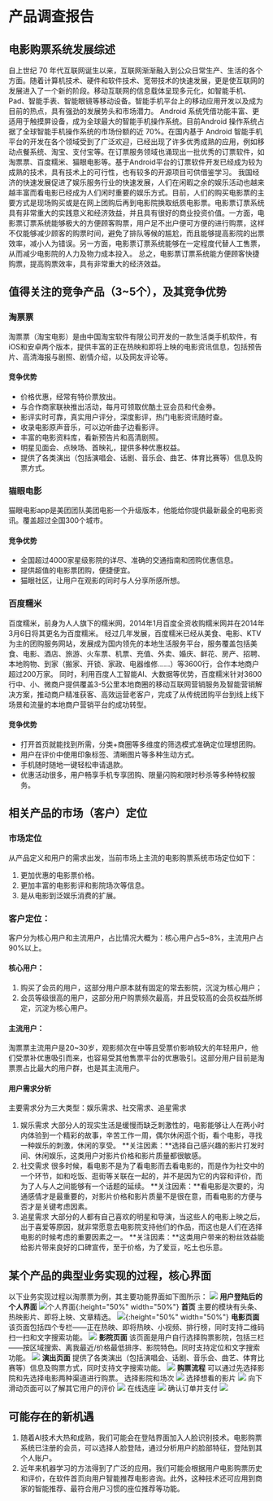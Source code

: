# 产品调查报告

## 电影购票系统发展综述
自上世纪 70 年代互联网诞生以来，互联网渐渐融入到公众日常生产、生活的各个方面。随着计算机技术、硬件和软件技术、宽带技术的快速发展，更是使互联网的发展进入了一个新的阶段。移动互联网的信息载体呈现多元化，如智能手机、Pad、智能手表、智能眼镜等移动设备。智能手机平台上的移动应用开发以及成为目前的热点，具有强劲的发展势头和市场潜力。
Android 系统凭借功能丰富、更适用于触摸屏设备，成为全球最大的智能手机操作系统。目前Android 操作系统占据了全球智能手机操作系统的市场份额的近 70%。在国内基于 Android 智能手机平台的开发在各个领域受到了广泛欢迎，已经出现了许多优秀成熟的应用，例如移动点餐系统、淘宝、支付宝等。在订票服务领域也涌现出一批优秀的订票软件，如淘票票、百度糯米、猫眼电影等。基于Android平台的订票软件开发已经成为较为成熟的技术，具有技术上的可行性，也有较多的开源项目可供借鉴学习。
我国经济的快速发展促进了娱乐服务行业的快速发展，人们在闲暇之余的娱乐活动也越来越丰富而看电影已经成为人们闲时重要的娱乐方式。目前，人们的购买电影票的主要方式是现场购买或是在网上团购后再到电影院换取纸质电影票。电影票订票系统具有非常重大的实践意义和经济效益，并且具有很好的商业投资价值。一方面，电影票订票系统能够极大的方便顾客购票，用户足不出户便可方便的进行购票，这样不仅能够减少顾客的购票时间，避免了排队等候的尴尬，而且能够提高影院的出票效率，减小人为错误。另一方面，电影票订票系统能够在一定程度代替人工售票，从而减少电影院的人力及物力成本投入。  总之，电影票订票系统能方便顾客快捷购票，提高购票效率，具有非常重大的经济效益。 

## 值得关注的竞争产品（3~5个），及其竞争优势
### 淘票票
淘票票（淘宝电影）是由中国淘宝软件有限公司开发的一款生活类手机软件，有iOS和安卓两个版本，提供丰富的正在热映和即将上映的电影资讯信息，包括预告片、高清海报与剧照、剧情介绍，以及网友评论等。
#### 竞争优势
* 价格优惠，经常有特价票放出。
* 与合作商家联袂推出活动，每月可领取优酷土豆会员和代金券。
* 影评实时可靠，真实用户评分，深度影评，热门电影资讯随时查。
* 收录电影原声音乐，可以边听曲子边看影评。
* 丰富的电影资料库，看新预告片和高清剧照。
* 明星见面会、点映场、首映礼，提供多种优惠权益。
* 提供了各类演出（包括演唱会、话剧、音乐会、曲艺、体育比赛等）信息及购票方式。
### 猫眼电影
猫眼电影app是美团团队美团电影一个升级版本，他能给你提供最新最全的电影资讯。覆盖超过全国300个城市。
#### 竞争优势
* 全国超过4000家星级影院的详尽、准确的交通指南和团购优惠信息。
* 提供超值的电影票团购，便捷便宜。
* 猫眼社区，让用户在观影的同时与人分享所感所想。
### 百度糯米
百度糯米，前身为人人旗下的糯米网，2014年1月百度全资收购糯米网并在2014年3月6日将其更名为百度糯米。
经过几年发展，百度糯米已经从美食、电影、KTV为主的团购服务网站，发展成为国内领先的本地生活服务平台，服务覆盖包括美食、电影、酒店、旅游、火车票、机票、充值、外卖、婚庆、鲜花、房产、招聘、本地购物、到家（搬家、开锁、家政、电器维修……）等3600行，合作本地商户超过200万家。
同时，利用百度人工智能AI、大数据等优势，百度糯米针对3600行中、小、微商户提供覆盖3-5公里本地商圈的移动互联网营销服务及智能营销解决方案，推动商户精准获客、高效运营老客户，完成了从传统团购平台到线上线下场景和流量的本地商户营销平台的成功转型。
#### 竞争优势
* 打开首页就能找到所需，分类+商圈等多维度的筛选模式准确定位理想团购。
* 用户在评价中使用印象标签、清晰图片等多种生动方式。
* 手机随时随地一键轻松申请退款。
* 优惠活动很多，用户畅享手机专享团购、限量闪购和限时秒杀等多种特权服务。

## 相关产品的市场（客户）定位
### 市场定位
从产品定义和用户的需求出发，当前市场上主流的电影购票系统市场定位如下：
1. 更加优惠的电影票价格。
2. 更加丰富的电影影评和影院场次等信息。
3. 是从电影到泛娱乐消费的扩展。
### 客户定位：
客户分为核心用户和主流用户，占比情况大概为：核心用户占5~8%，主流用户占90%以上。
#### 核心用户：
1. 购买了会员的用户，这部分用户原本就有固定的常去影院，沉淀为核心用户；
2. 会员等级很高的用户，这部分用户购票频次最高，并且受较高的会员权益所绑定，沉淀为核心用户。
#### 主流用户：
淘票票主流用户是20~30岁，观影频次在中等且受票价影响较大的年轻用户，他们受票补优惠吸引而来，也容易受其他售票平台的优惠吸引。这部分用户目前是淘票票占比最大的用户群，也是其主流用户。
#### 用户需求分析
主要需求分为三大类型：娱乐需求、社交需求、追星需求
1. 娱乐需求
大部分人的现实生活是缓慢而缺乏刺激性的，电影能够让人在两小时内体验到一个精彩的故事，辛苦工作一周，偶尔休闲逛个街，看个电影，寻找一种娱乐的刺激，休闲的享受。
**关注因素：**选择自己感兴趣的影片打发时间、休闲娱乐，这类用户对影片价格和影片质量都很敏感。
2. 社交需求
很多时候，看电影不是为了看电影而去看电影的，而是作为社交中的一个环节，如和吃饭、逛街等关联在一起的，并不是因为它的内容和评价，而为了人与人之间能够有一个话题的延续。
**关注因素：**看电影是次要的，沟通感情才是最重要的，对影片价格和影片质量不是很在意，而看电影的方便与否才是关键考虑因素。
3. 追星需求
大部分的人都有自己喜欢的明星和导演，当这些人的电影上映之后，出于喜爱等原因，就非常愿意去电影院支持他们的作品，而这也是人们在选择电影的时候考虑的重要因素之一。
**关注因素：**这类用户带来的粉丝效益能给影片带来良好的口碑宣传，至于价格，为了爱豆，吃土也乐意。
## 某个产品的典型业务实现的过程，核心界面
以下业务实现过程以淘票票为例，其主要功能界面如下图所示：
![](https://github.com/zichang06/pics/blob/master/%E6%B7%98%E7%A5%A8%E7%A5%A8%E4%BA%A7%E5%93%81%E7%BB%93%E6%9E%84.png?raw=true)
**用户登陆后的个人界面**
![个人界面](https://github.com/zichang06/pics/blob/master/Screenshot_2018-03-29-00-40-50.png?raw=true){:height="50%" width="50%"}
**首页**
主要的模块有头条、热映影片、即将上映、文章精选。
![](https://github.com/zichang06/pics/blob/master/Screenshot_2018-03-29-00-41-30.png?raw=true){:height="50%" width="50%"}
**电影页面**
该页面包括四个专栏——正在热映、即将热映、小视频、排行榜，同时支持二维码扫一扫和文字搜索功能。
![](https://github.com/zichang06/pics/blob/master/Screenshot_2018-03-29-00-42-16.png?raw=true)
**影院页面**
该页面是用户自行选择购票影院，包括三栏——按区域搜索、离我最近/价格最低排序、影院特色。同时支持定位和文字搜索功能。
![](https://github.com/zichang06/pics/blob/master/Screenshot_2018-03-29-00-42-20.png?raw=true)
**演出页面**
提供了各类演出（包括演唱会、话剧、音乐会、曲艺、体育比赛等）信息及购票方式，同时支持文字搜索功能。
![](https://github.com/zichang06/pics/blob/master/Screenshot_2018-03-29-00-42-24.png?raw=true)
**购票流程**
可以通过先选择影院和先选择电影两种渠道进行购票。
选择影院和场次
![](https://github.com/zichang06/pics/blob/master/Screenshot_2018-03-29-00-46-01.png?raw=true)
选择想看的影片
![](https://github.com/zichang06/pics/blob/master/Screenshot_2018-03-29-00-45-23.png?raw=true)
向下滑动页面可以了解其它用户的评价
![](https://github.com/zichang06/pics/blob/master/Screenshot_2018-03-29-00-45-38.png?raw=true)
在线选座
![](https://github.com/zichang06/pics/blob/master/Screenshot_2018-03-29-00-46-08.png?raw=true)
确认订单并支付
![](https://github.com/zichang06/pics/blob/master/Screenshot_2018-03-29-00-46-55.png?raw=true)


## 可能存在的新机遇
1. 随着AI技术大热和成熟，我们可能会在登陆界面加入人脸识别技术。电影购票系统已注册的会员，可以选择人脸登陆，通过分析用户的脸部特征，登陆到其个人账户。
2. 近年来机器学习的方法得到了广泛的应用。我们可能会根据用户电影购票历史和评价，在软件首页向用户智能推荐电影咨询。此外，这种技术还可应用到商家的智能推荐、最符合用户习惯的座位推荐等功能。

